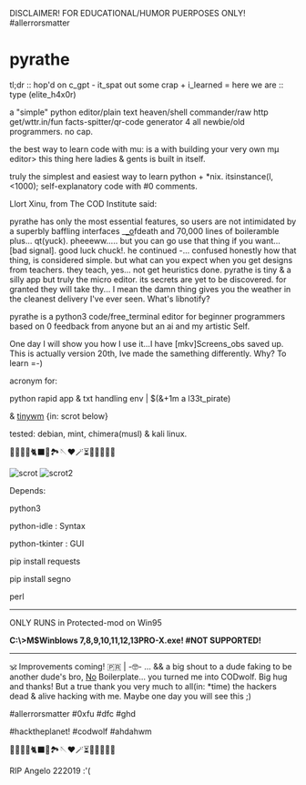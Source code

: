 DISCLAIMER! FOR EDUCATIONAL/HUMOR PUERPOSES ONLY! #allerrorsmatter

# pyrathe

tl;dr :: hop'd on c_gpt - it_spat out some crap + i_learned = here we are :: type (elite_h4x0r)

a "simple" python editor/plain text heaven/shell commander/raw http get/wttr.in/fun facts-spitter/qr-code generator 4 all newbie/old programmers. no cap.

the best way to learn code with mu: is a with building your very own mµ editor> this thing here ladies & gents is built in itself.

truly the simplest and easiest way to learn python + *nix. itsinstance(l, <1000); self-explanatory code with #0 comments.

Llort Xinu, from The COD Institute said:

pyrathe has only the most essential features, so users are not intimidated by a superbly baffling interfaces _[_o](https://github.com/mu-editor/mu/blob/master/mu/logic.py)fdeath and 70,000 lines of boileramble plus... qt(yuck). pheeeww..... but you can go use that thing if you want...[bad signal]. good luck chuck!. he continued -... confused honestly how that thing, is considered simple. but what can you expect when you get designs from teachers. they teach, yes... not get heuristics done. pyrathe is tiny & a silly app but truly the micro editor. its secrets are yet to be discovered. for granted they will take thy... I mean the damn thing gives you the weather in the cleanest delivery I've ever seen. What's libnotify?

pyrathe is a python3 code/free_terminal editor for beginner programmers based on 0 feedback from anyone but an ai and my artistic Self.

One day I will show you how I use it...I have [mkv]Screens_obs saved up. This is actually version 20th, Ive made the samething differently. Why? To learn =-)

acronym for:

python rapid app & txt handling env | $(&+1m a l33t_pirate)

& [tinywm](https://www.github.com/hardkorebob/tinywm) {in: scrot below}

tested: debian, mint, chimera(musl) & kali linux.

🐡🐧🐍🐚🐈‍⬛🦤🏞🪡♥️🪄⏳️🎲🎯🧩🏅🎉

![scrot](https://github.com/hardkorebob/pyrhate/blob/main/scrot.png)
![scrot2](https://github.com/hardkorebob/pyrhate/blob/main/scrot2.png)


Depends:

  python3
  
  python-idle : Syntax
  
  python-tkinter : GUI
  
  pip install requests

  pip install segno

  perl 
  
---

ONLY RUNS in Protected-mod on Win95

**C:\\>M$Winblows 7,8,9,10,11,12,13PRO-X.exe! #NOT SUPPORTED!**

---

🕉 Improvements coming! 🇵🇷 | -🤓- ... && a big shout to a dude faking to be another dude's bro, [No](https://www.youtube.com/watch?v=bJQj1uKtnus&pp=ygUbbm8gYm9pbGVycGxhdGUgY3VsdCBvZiBkb25l) Boilerplate... you turned me into CODwolf. Big hug and thanks! But a true thank you very much to all(in: *time) the hackers dead & alive hacking with me. Maybe one day you will see this ;)


#allerrorsmatter #0xfu #dfc #ghd

#hacktheplanet! #codwolf #ahdahwm

🐡🐧🐍🐚🐈‍⬛🦤🏞🪡♥️🪄⏳️🎲🎯🧩🏅🎉

RIP Angelo 222019 :'(
